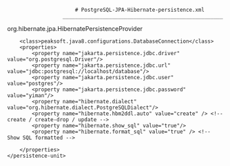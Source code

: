                           # PostgreSQL-JPA-Hibernate-persistence.xml
                      ____________________________________________________     

<persistence xmlns="http://xmlns.jcp.org/xml/ns/persistence"
             xmlns:xsi="http://www.w3.org/2001/XMLSchema-instance"
             xsi:schemaLocation="http://xmlns.jcp.org/xml/ns/persistence
             http://xmlns.jcp.org/xml/ns/persistence/persistence_2_1.xsd"
             version="2.1">

 <?xml version="1.0" encoding="UTF-8"?>
<persistence version="2.1" xmlns="http://xmlns.jcp.org/xml/ns/persistence" xmlns:xsi="http://www.w3.org/2001/XMLSchema-instance" xsi:schemaLocation="http://xmlns.jcp.org/xml/ns/persistence http://xmlns.jcp.org/xml/ns/persistence/persistence_2_1.xsd">
    <persistence-unit name="myPU" transaction-type="RESOURCE_LOCAL">
        <provider>org.hibernate.jpa.HibernatePersistenceProvider</provider>

        <class>peaksoft.java8.configurations.DatabaseConnection</class>
        <properties>
            <property name="jakarta.persistence.jdbc.driver" value="org.postgresql.Driver"/>
            <property name="jakarta.persistence.jdbc.url" value="jdbc:postgresql://localhost/database"/>
            <property name="jakarta.persistence.jdbc.user" value="postgres"/>
            <property name="jakarta.persistence.jdbc.password" value="yiman"/>
            <property name="hibernate.dialect" value="org.hibernate.dialect.PostgreSQLDialect"/>
            <property name="hibernate.hbm2ddl.auto" value="create" /> <!-- create / create-drop / update -->
            <property name="hibernate.show_sql" value="true"/>
            <property name="hibernate.format_sql" value="true" /> <!-- Show SQL formatted -->

        </properties>
    </persistence-unit>
</persistence>


